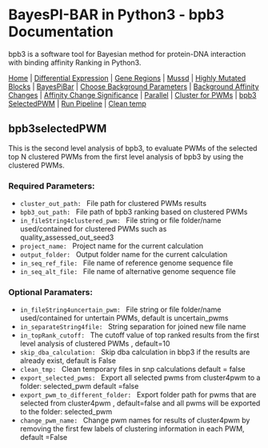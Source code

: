 # BayesPI-BAR in Python3 - bpb3 Documentation

bpb3 is a software tool for Bayesian method for protein-DNA interaction with binding affinity Ranking in Python3.

[Home](index.md) | [Differential Expression](differential_expression.md) | [Gene Regions](gene_regions.md) | [Mussd](mussd.md) | [Highly Mutated Blocks](highly_mutated_blocks.md) | [BayesPiBar](bayespi_bar.md) | [Choose Background Parameters](choose_background_parameters.md) | [Background Affinity Changes](background_affinity_changes.md) | [Affinity Change Significance](affinity_change_significance_test.md) | [Parallel](parallel.md) | [Cluster for PWMs](make_cluster4pwm.md) | [bpb3 SelectedPWM](bpb3selectedPWM.md) | [Run Pipeline](run_pipeline.md) | [Clean temp](clean_tmp.md) 



## bpb3selectedPWM
<p>This is the second level analysis of bpb3, to evaluate PWMs of the selected top N clustered PWMs from the first level analysis of bpb3 by using the clustered PWMs.</p>

### Required Parameters:
<ul>
  <li><code>cluster_out_path: </code> File path for clustered PWMs results</li>
<li><code>bpb3_out_path: </code> File path of bpb3 ranking based on clustered PWMs</li>
  <li><code>in_fileString4clustered_pwm: </code> File string or file folder/name used/contained for clustered PWMs such as quality_assessed_out_seed3</li>
<li><code>project_name: </code> Project name for the current calculation</li>
  <li><code>output_folder: </code> Output folder name for the current calculation </li>
  <li><code>in_seq_ref_file: </code> File name of reference genome sequence file</li>
  <li><code>in_seq_alt_file: </code> File name of alternative genome sequence file </li>

  
</ul>
  
### Optional Paramaters:


 <ul>
 <li><code>in_fileString4uncertain_pwm: </code> File string or file folder/name used/contained for untertain PWMs, default is uncertain_pwms </li>
<li><code>in_separateString4file: </code> String separation for joined new file name</li>
  <li><code>in_topRank_cutoff: </code> The cutoff value of top ranked results from the first level analysis of clustered PWMs , default=10</li>
<li><code>skip_dba_calculation: </code> Skip dba calculation in bbp3 if the results are already exist, default is False</li>
  <li><code>clean_tmp: </code> Clean temporary files in snp calculations default = false</li>
 <li><code>export_selected_pwms: </code> Export all selected pwms from cluster4pwm to a folder: selected_pwm default =false </li>
<li><code>export_pwm_to_different_folder: </code> Export folder path for pwms that are selected from cluster4pwm , default=false and all pwms will be exported to the folder: selected_pwm</li>
  <li><code>change_pwm_name: </code> Change pwm names for results of cluster4pwm by removing the first few labels of clustering information in each PWM, default =False</li>   
</ul>

